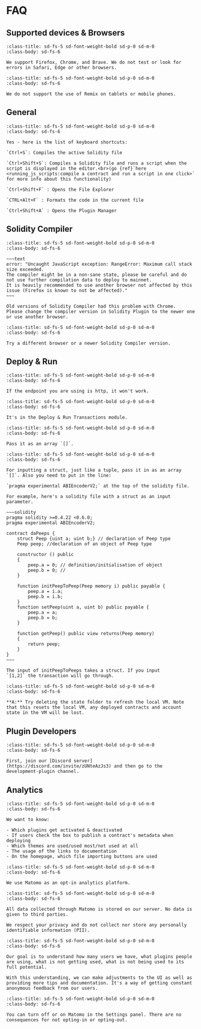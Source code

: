 # FAQ

## Supported devices & Browsers

```{dropdown} Q: What browsers will Remix work on?
:class-title: sd-fs-5 sd-font-weight-bold sd-p-0 sd-m-0
:class-body: sd-fs-6

We support Firefox, Chrome, and Brave. We do not test or look for errors in Safari, Edge or other browsers.

```

```{dropdown} Q: Will Remix work on a tablet or mobile device?
:class-title: sd-fs-5 sd-font-weight-bold sd-p-0 sd-m-0
:class-body: sd-fs-6

We do not support the use of Remix on tablets or mobile phones.

```

## General

```{dropdown} Q: Are there keyboard shortcuts in Remix?
:class-title: sd-fs-5 sd-font-weight-bold sd-p-0 sd-m-0
:class-body: sd-fs-6

Yes - here is the list of keyboard shortcuts:

`Ctrl+S`: Compiles the active Solidity file

`Ctrl+Shift+S`: Compiles a Solidity file and runs a script when the script is displayed in the editor.<br>(go {ref}`here <running_js_scripts:compile a contract and run a script in one click>` for more info about this functionality)

`Ctrl+Shift+F` : Opens the File Explorer

`CTRL+Alt+F` : Formats the code in the current file

`Ctrl+Shift+A` : Opens the Plugin Manager

```

## Solidity Compiler

```{dropdown} Q: Error: compiler might be in a non-sane state
:class-title: sd-fs-5 sd-font-weight-bold sd-p-0 sd-m-0
:class-body: sd-fs-6

~~~text
error: "Uncaught JavaScript exception: RangeError: Maximum call stack size exceeded.
The compiler might be in a non-sane state, please be careful and do not use further compilation data to deploy to mainnet.
It is heavily recommended to use another browser not affected by this issue (Firefox is known to not be affected)."
~~~

Old versions of Solidity Compiler had this problem with Chrome.
Please change the compiler version in Solidity Plugin to the newer one or use another browser.

```

```{dropdown} Q: I’m getting an issue with Maximum call stack exceed and various other errors, can't compile.
:class-title: sd-fs-5 sd-font-weight-bold sd-p-0 sd-m-0
:class-body: sd-fs-6

Try a different browser or a newer Solidity Compiler version.

```

## Deploy & Run

```{dropdown} Q: I am using an Infura endpoint in my app, but when I try to deploy against that endpoint in Remix IDE selecting "External HTTP Provider" and putting my endpoint in, it's telling me that it can't connect
:class-title: sd-fs-5 sd-font-weight-bold sd-p-0 sd-m-0
:class-body: sd-fs-6

If the endpoint you are using is http, it won't work.

```

```{dropdown} Q: Where is deploy button?
:class-title: sd-fs-5 sd-font-weight-bold sd-p-0 sd-m-0
:class-body: sd-fs-6

It's in the Deploy & Run Transactions module.

```

```{dropdown} Q: How to pass a tuple to a public function in Remix?
:class-title: sd-fs-5 sd-font-weight-bold sd-p-0 sd-m-0
:class-body: sd-fs-6

Pass it as an array `[]`.

```

```{dropdown} Q: How to input a struct as input to a parameter of a function in the Deploy & Run module?
:class-title: sd-fs-5 sd-font-weight-bold sd-p-0 sd-m-0
:class-body: sd-fs-6

For inputting a struct, just like a tuple, pass it in as an array `[]`. Also you need to put in the line:

`pragma experimental ABIEncoderV2;` at the top of the solidity file.

For example, here's a solidity file with a struct as an input parameter.

~~~solidity
pragma solidity >=0.4.22 <0.6.0;
pragma experimental ABIEncoderV2;

contract daPeeps {
    struct Peep {uint a; uint b;} // declaration of Peep type
    Peep peep; //declaration of an object of Peep type

    constructor () public
    {
        peep.a = 0; // definition/initialisation of object
        peep.b = 0; //
    }

    function initPeepToPeep(Peep memory i) public payable {
        peep.a = i.a;
        peep.b = i.b;
    }
    function setPeep(uint a, uint b) public payable {
        peep.a = a;
        peep.b = b;
    }

    function getPeep() public view returns(Peep memory)
    {
        return peep;
    }
}
~~~

The input of initPeepToPeeps takes a struct. If you input
`[1,2]` the transaction will go through.

```

```{dropdown} Q: What should I do if the addresses don't load in the VM?
:class-title: sd-fs-5 sd-font-weight-bold sd-p-0 sd-m-0
:class-body: sd-fs-6

**A:** Try deleting the state folder to refresh the local VM. Note that this resets the local VM, any deployed contracts and account state in the VM will be lost.
```

## Plugin Developers

```{dropdown} Q: Where do plugin developers go with their questions?
:class-title: sd-fs-5 sd-font-weight-bold sd-p-0 sd-m-0
:class-body: sd-fs-6

First, join our [Discord server](https://discord.com/invite/zUNteAzJs3) and then go to the development-plugin channel.

```

## Analytics

```{dropdown} Q: What information does Remix save when Matomo Analytics is enabled?
:class-title: sd-fs-5 sd-font-weight-bold sd-p-0 sd-m-0
:class-body: sd-fs-6

We want to know:

- Which plugins get activated & deactivated
- If users check the box to publish a contract's metadata when deploying
- Which themes are used/used most/not used at all
- The usage of the links to documentation
- On the homepage, which file importing buttons are used

```

```{dropdown} Q: Is it opt-in or opt-out?
:class-title: sd-fs-5 sd-font-weight-bold sd-p-0 sd-m-0
:class-body: sd-fs-6

We use Matomo as an opt-in analytics platform.

```

```{dropdown} Q: Where is the info stored? Is the info shared with 3rd parties?
:class-title: sd-fs-5 sd-font-weight-bold sd-p-0 sd-m-0
:class-body: sd-fs-6

All data collected through Matomo is stored on our server. No data is given to third parties.

We respect your privacy and do not collect nor store any personally identifiable information (PII).

```

```{dropdown} Q: What does Remix do with this info?
:class-title: sd-fs-5 sd-font-weight-bold sd-p-0 sd-m-0
:class-body: sd-fs-6

Our goal is to understand how many users we have, what plugins people are using, what is not getting used, what is not being used to its full potential.

With this understanding, we can make adjustments to the UI as well as providing more tips and documentation. It's a way of getting constant anonymous feedback from our users.

```

```{dropdown} Q: After I agree opt-in, can I change my mind?
:class-title: sd-fs-5 sd-font-weight-bold sd-p-0 sd-m-0
:class-body: sd-fs-6

You can turn off or on Matomo in the Settings panel. There are no consequences for not opting-in or opting-out.

```
